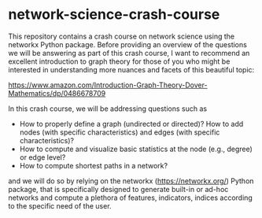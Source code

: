 # network-science-crash-course
This repository contains a crash course on network science using the networkx Python package.
Before providing an overview of the questions we will be answering as part of this crash course, I want to recommend an excellent introduction to graph theory for those of you who might be interested in understanding more nuances and facets of this beautiful topic:

https://www.amazon.com/Introduction-Graph-Theory-Dover-Mathematics/dp/0486678709

In this crash course, we will be addressing questions such as
* How to properly define a graph (undirected or directed)? How to add nodes (with specific characteristics) and edges (with specific characteristics)?
* How to compute and visualize basic statistics at the node (e.g., degree) or edge level?
* How to compute shortest paths in a network?

and we will do so by relying on the networkx (https://networkx.org/) Python package, that is specifically designed to generate built-in or ad-hoc networks and compute a plethora of features, indicators, indices according to the specific need of the user.
